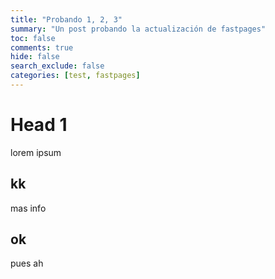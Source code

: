 ```yaml
---
title: "Probando 1, 2, 3"
summary: "Un post probando la actualización de fastpages"
toc: false
comments: true
hide: false
search_exclude: false
categories: [test, fastpages]
---
```


# Head 1
lorem ipsum

## kk
mas info

## ok
pues ah